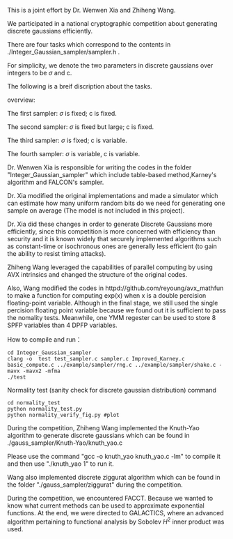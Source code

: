This is a joint effort by Dr. Wenwen Xia and Zhiheng Wang.

We participated in a national cryptographic competition about generating discrete gaussians efficiently.

There are four tasks which correspond to the contents in ./Integer_Gaussian_sampler/sampler.h .

For simplicity, we denote the two parameters in discrete gaussians over integers to be $\sigma$ and c.

The following is a breif discription about the tasks.

overview:

The first sampler: $\sigma$ is fixed; c is fixed.

The second sampler: $\sigma$ is fixed but large; c is fixed.

The third sampler: $\sigma$ is fixed; c is variable.

The fourth sampler: $\sigma$ is variable, c is variable.


Dr. Wenwen Xia is responsible for writing the codes in the folder "Integer_Gaussian_sampler" which include table-based method,Karney's algorithm and FALCON's sampler. 

Dr. Xia modified the original implementations and made a simulator which can estimate how many uniform random bits do we need for generating one sample on average (The model is not included in this project).

Dr. Xia did these changes in order to generate Discrete Gaussians more efficiently, since this competition is more concerned with efficiency than security and it is known widely that securely implemented algorithms such as constant-time or isochronous ones are generally less efficient (to gain the ability to resist timing attacks).

Zhiheng Wang leveraged the capabilities of parallel computing by using AVX intrinsics and changed the structure of the original codes. 

Also, Wang modified the codes in httpd://github.com/reyoung/avx_mathfun to make a function for computing exp(x) when x is a double percision floating-point variable. Although in the final stage, we still used the single percision floating point variable because we found out it is sufficient to pass the nomality tests. Meanwhile, one YMM regester can be used to store 8 SPFP variables than 4 DPFP variables.

How to compile and run：

```
cd Integer_Gaussian_sampler
clang -o  test test_sampler.c sampler.c Improved_Karney.c  basic_compute.c ../example/sampler/rng.c ../example/sampler/shake.c -mavx -mavx2 -mfma
./test
```


Normality test (sanity check for discrete gaussian distribution) command
```
cd normality_test
python normality_test.py
python normality_verify_fig.py #plot 
```

During the competition, Zhiheng Wang implemented the Knuth-Yao algorithm to generate discrete gaussians which can be found in ./gauss_sampler/Knuth-Yao/knuth_yao.c

Please use the command "gcc -o knuth_yao knuth_yao.c -lm" to compile it and then use "./knuth_yao 1" to run it.

Wang also implemented discrete ziggurat algorithm which can be found in the folder "./gauss_sampler/ziggurat" during the competition.

During the competition, we encountered FACCT. Because we wanted to know what current methods can be used to approximate exponential functions. At the end, we were directed to GALACTICS, where an advanced algorithm pertaining to functional analysis by Sobolev $H^2$ inner product was used.